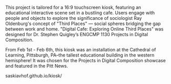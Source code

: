 This project is tailored for a 16:9 touchscreen kiosk, featuring an educational interactive scene set in a bustling cafe. Users engage with people and objects to explore the significance of sociologist Ray Oldenburg's concept of "Third Places" — social spheres bridging the gap between work and home. "Digital Cafe: Exploring Online Third Places" was designed for Dr. Stephen Quigley’s ENGCMP 1130 Projects in Digital Composition.

From Feb 1st - Feb 6th, this kiosk was an installation at the Cathedral of Learning, Pittsburgh, PA–the tallest educational building in the western hemisphere! It was chosen for the Projects in Digital Composition showcase and featured in the Pitt News.

saskiavhof.github.io/kiosk/






